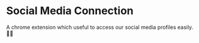 # Social Media Connection

A chrome extension which useful to access our social media profiles easily.🤟📱


